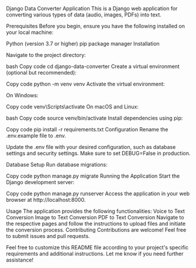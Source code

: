 Django Data Converter Application
This is a Django web application for converting various types of data (audio, images, PDFs) into text.

Prerequisites
Before you begin, ensure you have the following installed on your local machine:

Python (version 3.7 or higher)
pip package manager
Installation

Navigate to the project directory:

bash
Copy code
cd django-data-converter
Create a virtual environment (optional but recommended):

Copy code
python -m venv venv
Activate the virtual environment:

On Windows:

Copy code
venv\Scripts\activate
On macOS and Linux:

bash
Copy code
source venv/bin/activate
Install dependencies using pip:

Copy code
pip install -r requirements.txt
Configuration
Rename the .env.example file to .env.

Update the .env file with your desired configuration, such as database settings and security settings. Make sure to set DEBUG=False in production.

Database Setup
Run database migrations:

Copy code
python manage.py migrate
Running the Application
Start the Django development server:

Copy code
python manage.py runserver
Access the application in your web browser at http://localhost:8000.

Usage
The application provides the following functionalities:
Voice to Text Conversion
Image to Text Conversion
PDF to Text Conversion
Navigate to the respective pages and follow the instructions to upload files and initiate the conversion process.
Contributing
Contributions are welcome! Feel free to submit issues and pull requests.


Feel free to customize this README file according to your project's specific requirements and additional instructions. Let me know if you need further assistance!